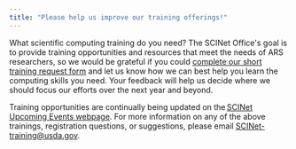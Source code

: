 ```yaml
---
title: "Please help us improve our training offerings!"
---
```


What scientific computing training do you need? The SCINet Office's goal is to provide training opportunities and resources that meet the needs of ARS researchers, so we would be grateful if you could [complete our short training request form](https://forms.office.com/g/x0VzQV39Xp) and let us know how we can best help you learn the computing skills you need. Your feedback will help us decide where we should focus our efforts over the next year and beyond.  

Training opportunities are continually being updated on the [SCINet Upcoming Events webpage](/training/events/). For more information on any of the above trainings, registration questions, or suggestions, please email [SCINet-training@usda.gov](mailto:SCINet-training@usda.gov).

